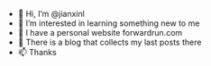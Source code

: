 - 👋 Hi, I’m @jianxinl
- 👀 I’m interested in learning something new to me
- 🌱 I have a personal website forwardrun.com
- 💞️ There is a blog that collects my last posts there
- 📫 Thanks

<!---
jianxinl/jianxinl is a ✨ special ✨ repository because its `README.md` (this file) appears on your GitHub profile.
You can click the Preview link to take a look at your changes.
--->
